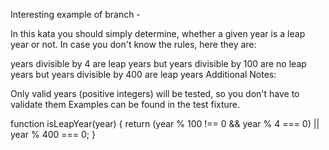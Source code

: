 Interesting example of branch -


In this kata you should simply determine, whether a given year is a leap year or not. In case you don't know the rules, here they are:

years divisible by 4 are leap years
but years divisible by 100 are no leap years
but years divisible by 400 are leap years
Additional Notes:

Only valid years (positive integers) will be tested, so you don't have to validate them
Examples can be found in the test fixture.

function isLeapYear(year) {
  return (year % 100 !== 0 && year % 4 === 0) || year % 400 === 0;
}
